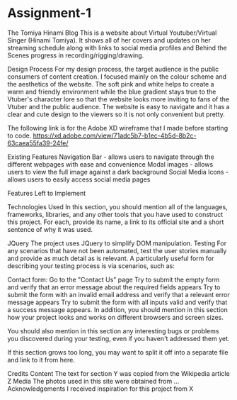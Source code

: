 # Assignment-1
The Tomiya Hinami Blog
This is a website about Virtual Youtuber/Virtual Singer (Hinami Tomiya). 
It shows all of her covers and updates on her streaming schedule along with links to social media profiles 
and Behind the Scenes progress in recording/rigging/drawing.

Design Process
For my design process, the target audience is the public consumers of content creation. I focused mainly on the colour scheme and the aesthetics of the website. The soft pink and white helps to create a warm and friendly environment while the blue gradient stays true to the Vtuber's character lore so that the website looks more inviting to fans of the Vtuber and the public audience. The website is easy to navigate and it has a clear and cute design to the viewers so it is not only convenient but pretty.

The following link is for the Adobe XD wireframe that I made before starting to code.
https://xd.adobe.com/view/71adc5b7-b1ec-4b5d-8b2c-63caea55fa39-24fe/

Existing Features
Navigation Bar - allows users to navigate through the different webpages with ease and convenience
Modal images - allows users to view the full image against a dark background
Social Media Icons - allows users to easily access social media pages

Features Left to Implement

Technologies Used
In this section, you should mention all of the languages, frameworks, libraries, and any other tools that you have used to construct this project. For each, provide its name, a link to its official site and a short sentence of why it was used.

JQuery
The project uses JQuery to simplify DOM manipulation.
Testing
For any scenarios that have not been automated, test the user stories manually and provide as much detail as is relevant. A particularly useful form for describing your testing process is via scenarios, such as:

Contact form:
Go to the "Contact Us" page
Try to submit the empty form and verify that an error message about the required fields appears
Try to submit the form with an invalid email address and verify that a relevant error message appears
Try to submit the form with all inputs valid and verify that a success message appears.
In addition, you should mention in this section how your project looks and works on different browsers and screen sizes.

You should also mention in this section any interesting bugs or problems you discovered during your testing, even if you haven't addressed them yet.

If this section grows too long, you may want to split it off into a separate file and link to it from here.

Credits
Content
The text for section Y was copied from the Wikipedia article Z
Media
The photos used in this site were obtained from ...
Acknowledgements
I received inspiration for this project from X